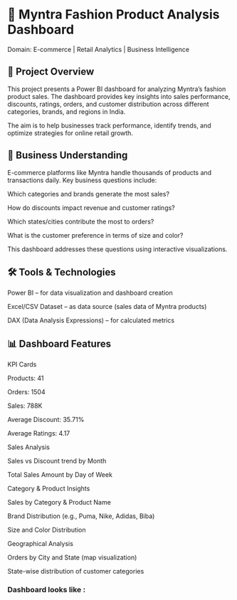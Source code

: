 # 👗 Myntra Fashion Product Analysis Dashboard
Domain: E-commerce | Retail Analytics | Business Intelligence

## 📌 Project Overview
This project presents a Power BI dashboard for analyzing Myntra’s fashion product sales.
The dashboard provides key insights into sales performance, discounts, ratings, orders, and customer distribution across different categories, brands, and regions in India.

The aim is to help businesses track performance, identify trends, and optimize strategies for online retail growth.

## 🎯 Business Understanding
E-commerce platforms like Myntra handle thousands of products and transactions daily.
Key business questions include:

Which categories and brands generate the most sales?

How do discounts impact revenue and customer ratings?

Which states/cities contribute the most to orders?

What is the customer preference in terms of size and color?

This dashboard addresses these questions using interactive visualizations.

## 🛠️ Tools & Technologies
Power BI – for data visualization and dashboard creation

Excel/CSV Dataset – as data source (sales data of Myntra products)

DAX (Data Analysis Expressions) – for calculated metrics

## 📊 Dashboard Features
KPI Cards

Products: 41

Orders: 1504

Sales: 788K

Average Discount: 35.71%

Average Ratings: 4.17

Sales Analysis

Sales vs Discount trend by Month

Total Sales Amount by Day of Week

Category & Product Insights

Sales by Category & Product Name

Brand Distribution (e.g., Puma, Nike, Adidas, Biba)

Size and Color Distribution

Geographical Analysis

Orders by City and State (map visualization)

State-wise distribution of customer categories

### Dashboard looks like : 

